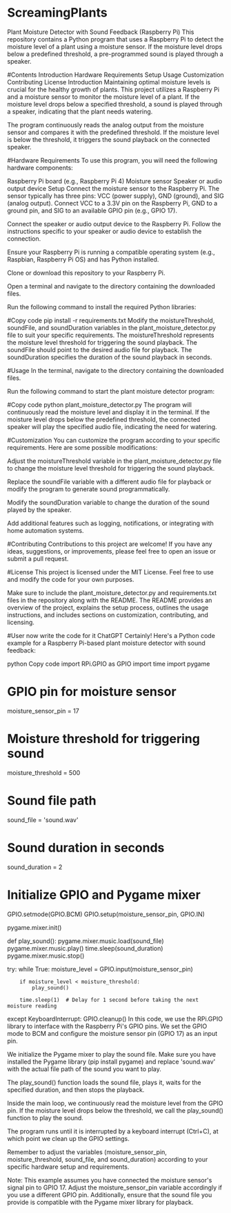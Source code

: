 # ScreamingPlants
Plant Moisture Detector with Sound Feedback (Raspberry Pi)
This repository contains a Python program that uses a Raspberry Pi to detect the moisture level of a plant using a moisture sensor. If the moisture level drops below a predefined threshold, a pre-programmed sound is played through a speaker.

#Contents
Introduction
Hardware Requirements
Setup
Usage
Customization
Contributing
License
Introduction
Maintaining optimal moisture levels is crucial for the healthy growth of plants. This project utilizes a Raspberry Pi and a moisture sensor to monitor the moisture level of a plant. If the moisture level drops below a specified threshold, a sound is played through a speaker, indicating that the plant needs watering.

The program continuously reads the analog output from the moisture sensor and compares it with the predefined threshold. If the moisture level is below the threshold, it triggers the sound playback on the connected speaker.

#Hardware Requirements
To use this program, you will need the following hardware components:

Raspberry Pi board (e.g., Raspberry Pi 4)
Moisture sensor
Speaker or audio output device
Setup
Connect the moisture sensor to the Raspberry Pi. The sensor typically has three pins: VCC (power supply), GND (ground), and SIG (analog output). Connect VCC to a 3.3V pin on the Raspberry Pi, GND to a ground pin, and SIG to an available GPIO pin (e.g., GPIO 17).

Connect the speaker or audio output device to the Raspberry Pi. Follow the instructions specific to your speaker or audio device to establish the connection.

Ensure your Raspberry Pi is running a compatible operating system (e.g., Raspbian, Raspberry Pi OS) and has Python installed.

Clone or download this repository to your Raspberry Pi.

Open a terminal and navigate to the directory containing the downloaded files.

Run the following command to install the required Python libraries:

#Copy code
pip install -r requirements.txt
Modify the moistureThreshold, soundFile, and soundDuration variables in the plant_moisture_detector.py file to suit your specific requirements. The moistureThreshold represents the moisture level threshold for triggering the sound playback. The soundFile should point to the desired audio file for playback. The soundDuration specifies the duration of the sound playback in seconds.

#Usage
In the terminal, navigate to the directory containing the downloaded files.

Run the following command to start the plant moisture detector program:

#Copy code
python plant_moisture_detector.py
The program will continuously read the moisture level and display it in the terminal. If the moisture level drops below the predefined threshold, the connected speaker will play the specified audio file, indicating the need for watering.

#Customization
You can customize the program according to your specific requirements. Here are some possible modifications:

Adjust the moistureThreshold variable in the plant_moisture_detector.py file to change the moisture level threshold for triggering the sound playback.

Replace the soundFile variable with a different audio file for playback or modify the program to generate sound programmatically.

Modify the soundDuration variable to change the duration of the sound played by the speaker.

Add additional features such as logging, notifications, or integrating with home automation systems.

#Contributing
Contributions to this project are welcome! If you have any ideas, suggestions, or improvements, please feel free to open an issue or submit a pull request.

#License
This project is licensed under the MIT License. Feel free to use and modify the code for your own purposes.

Make sure to include the plant_moisture_detector.py and requirements.txt files in the repository along with the README. The README provides an overview of the project, explains the setup process, outlines the usage instructions, and includes sections on customization, contributing, and licensing.





#User
now write the code for it
ChatGPT
Certainly! Here's a Python code example for a Raspberry Pi-based plant moisture detector with sound feedback:

python
Copy code
import RPi.GPIO as GPIO
import time
import pygame

# GPIO pin for moisture sensor
moisture_sensor_pin = 17

# Moisture threshold for triggering sound
moisture_threshold = 500

# Sound file path
sound_file = 'sound.wav'

# Sound duration in seconds
sound_duration = 2

# Initialize GPIO and Pygame mixer
GPIO.setmode(GPIO.BCM)
GPIO.setup(moisture_sensor_pin, GPIO.IN)

pygame.mixer.init()

def play_sound():
    pygame.mixer.music.load(sound_file)
    pygame.mixer.music.play()
    time.sleep(sound_duration)
    pygame.mixer.music.stop()

try:
    while True:
        moisture_level = GPIO.input(moisture_sensor_pin)

        if moisture_level < moisture_threshold:
            play_sound()

        time.sleep(1)  # Delay for 1 second before taking the next moisture reading

except KeyboardInterrupt:
    GPIO.cleanup()
In this code, we use the RPi.GPIO library to interface with the Raspberry Pi's GPIO pins. We set the GPIO mode to BCM and configure the moisture sensor pin (GPIO 17) as an input pin.

We initialize the Pygame mixer to play the sound file. Make sure you have installed the Pygame library (pip install pygame) and replace 'sound.wav' with the actual file path of the sound you want to play.

The play_sound() function loads the sound file, plays it, waits for the specified duration, and then stops the playback.

Inside the main loop, we continuously read the moisture level from the GPIO pin. If the moisture level drops below the threshold, we call the play_sound() function to play the sound.

The program runs until it is interrupted by a keyboard interrupt (Ctrl+C), at which point we clean up the GPIO settings.

Remember to adjust the variables (moisture_sensor_pin, moisture_threshold, sound_file, and sound_duration) according to your specific hardware setup and requirements.

Note: This example assumes you have connected the moisture sensor's signal pin to GPIO 17. Adjust the moisture_sensor_pin variable accordingly if you use a different GPIO pin. Additionally, ensure that the sound file you provide is compatible with the Pygame mixer library for playback.
